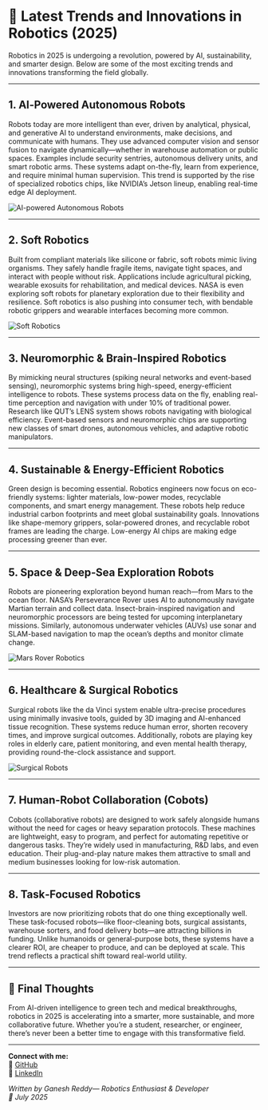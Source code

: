 # 🤖 Latest Trends and Innovations in Robotics (2025)

Robotics in 2025 is undergoing a revolution, powered by AI, sustainability, and smarter design. Below are some of the most exciting trends and innovations transforming the field globally.

---

## 1. AI‑Powered Autonomous Robots

Robots today are more intelligent than ever, driven by analytical, physical, and generative AI to understand environments, make decisions, and communicate with humans. They use advanced computer vision and sensor fusion to navigate dynamically—whether in warehouse automation or public spaces. Examples include security sentries, autonomous delivery units, and smart robotic arms. These systems adapt on-the-fly, learn from experience, and require minimal human supervision. This trend is supported by the rise of specialized robotics chips, like NVIDIA’s Jetson lineup, enabling real-time edge AI deployment.

![AI-powered Autonomous Robots](https://tse3.mm.bing.net/th/id/OIP.UZzRG3w-QR9zrPMByua54QHaLZ)

---

## 2. Soft Robotics

Built from compliant materials like silicone or fabric, soft robots mimic living organisms. They safely handle fragile items, navigate tight spaces, and interact with people without risk. Applications include agricultural picking, wearable exosuits for rehabilitation, and medical devices. NASA is even exploring soft robots for planetary exploration due to their flexibility and resilience. Soft robotics is also pushing into consumer tech, with bendable robotic grippers and wearable interfaces becoming more common.

![Soft Robotics](https://tse4.mm.bing.net/th/id/OIP.jbGf8lUFmoxsVvplTCGr7wHaE8)

---

## 3. Neuromorphic & Brain‑Inspired Robotics

By mimicking neural structures (spiking neural networks and event-based sensing), neuromorphic systems bring high-speed, energy-efficient intelligence to robots. These systems process data on the fly, enabling real-time perception and navigation with under 10% of traditional power. Research like QUT’s LENS system shows robots navigating with biological efficiency. Event-based sensors and neuromorphic chips are supporting new classes of smart drones, autonomous vehicles, and adaptive robotic manipulators.

---

## 4. Sustainable & Energy‑Efficient Robotics

Green design is becoming essential. Robotics engineers now focus on eco-friendly systems: lighter materials, low-power modes, recyclable components, and smart energy management. These robots help reduce industrial carbon footprints and meet global sustainability goals. Innovations like shape-memory grippers, solar-powered drones, and recyclable robot frames are leading the charge. Low-energy AI chips are making edge processing greener than ever.

---

## 5. Space & Deep‑Sea Exploration Robots

Robots are pioneering exploration beyond human reach—from Mars to the ocean floor. NASA’s Perseverance Rover uses AI to autonomously navigate Martian terrain and collect data. Insect-brain-inspired navigation and neuromorphic processors are being tested for upcoming interplanetary missions. Similarly, autonomous underwater vehicles (AUVs) use sonar and SLAM-based navigation to map the ocean’s depths and monitor climate change.

![Mars Rover Robotics](https://tse1.mm.bing.net/th/id/OIP.Pc7dquy__xOML2deDzPysQHaEK)

---

## 6. Healthcare & Surgical Robotics

Surgical robots like the da Vinci system enable ultra-precise procedures using minimally invasive tools, guided by 3D imaging and AI-enhanced tissue recognition. These systems reduce human error, shorten recovery times, and improve surgical outcomes. Additionally, robots are playing key roles in elderly care, patient monitoring, and even mental health therapy, providing round-the-clock assistance and support.

![Surgical Robots](https://tse4.mm.bing.net/th/id/OIP.sPWNG3e2M_qDDq3I7BCQBwHaDk)

---

## 7. Human‑Robot Collaboration (Cobots)

Cobots (collaborative robots) are designed to work safely alongside humans without the need for cages or heavy separation protocols. These machines are lightweight, easy to program, and perfect for automating repetitive or dangerous tasks. They’re widely used in manufacturing, R&D labs, and even education. Their plug-and-play nature makes them attractive to small and medium businesses looking for low-risk automation.

---

## 8. Task‑Focused Robotics

Investors are now prioritizing robots that do one thing exceptionally well. These task-focused robots—like floor-cleaning bots, surgical assistants, warehouse sorters, and food delivery bots—are attracting billions in funding. Unlike humanoids or general-purpose bots, these systems have a clearer ROI, are cheaper to produce, and can be deployed at scale. This trend reflects a practical shift toward real-world utility.

---

## 📌 Final Thoughts

From AI-driven intelligence to green tech and medical breakthroughs, robotics in 2025 is accelerating into a smarter, more sustainable, and more collaborative future. Whether you’re a student, researcher, or engineer, there’s never been a better time to engage with this transformative field.

---

**Connect with me:**  
🔗 [GitHub](https://github.com/GSR07)  
🔗 [LinkedIn](https://www.linkedin.com/in/ganeshssreddy09/)

*Written by Ganesh Reddy— Robotics Enthusiast & Developer*  
*📅 July 2025*

